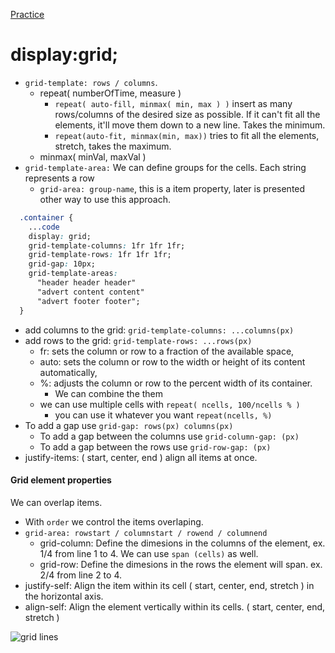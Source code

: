 <a href="https://cssgridgarden.com/">Practice</a>

# display:grid;
- `grid-template: rows / columns`.
  - repeat( numberOfTime, measure )
    - `repeat( auto-fill, minmax( min, max ) )` insert as many rows/columns of the desired size as possible. If it can't fit all the elements, it'll move them down to a new line. Takes the minimum.
    - `repeat(auto-fit, minmax(min, max))` tries to fit all the elements, stretch, takes the maximum.
  - minmax( minVal, maxVal )
- `grid-template-area:` We can define groups for the cells. Each string represents a row
  - `grid-area: group-name`, this is a item property, later is presented other way to use this approach.
```css
  .container {
    ...code
    display: grid;
    grid-template-columns: 1fr 1fr 1fr;
    grid-template-rows: 1fr 1fr 1fr;
    grid-gap: 10px;
    grid-template-areas:
      "header header header"
      "advert content content"
      "advert footer footer";
  }
```
  - add columns to the grid: `grid-template-columns: ...columns(px)`
  - add rows to the grid: `grid-template-rows: ...rows(px)`
    - fr: sets the column or row to a fraction of the available space,
    - auto: sets the column or row to the width or height of its content automatically,
    - %: adjusts the column or row to the percent width of its container.
      - We can combine the them
    - we can use multiple cells with `repeat( ncells, 100/ncells % )`
      - you can use it whatever you want `repeat(ncells, %)`
- To add a gap use `grid-gap: rows(px) columns(px)`
  - To add a gap between the columns use `grid-column-gap: (px)`
  - To add a gap between the rows use `grid-row-gap: (px)`
- justify-items: ( start, center, end ) align all items at once.

#### Grid element properties
We can overlap items.
- With `order` we control the items overlaping.
- `grid-area: rowstart / columnstart / rowend / columnend `
  - grid-column: Define the dimesions in the columns of the element, ex. 1/4 from line 1 to 4. We can use `span (cells)` as well.
  - grid-row: Define the dimesions in the rows the element will span. ex. 2/4 from line 2 to 4.
- justify-self: Align the item within its cell ( start, center, end, stretch ) in the horizontal axis.
- align-self: Align the element vertically within its cells. ( start, center, end, stretch )

<img src="https://imgs.search.brave.com/WqqkBabCEqv1XBGb9ill9YsfFB4e7h6nvSrLTUo-O-0/rs:fit:672:522:1/g:ce/aHR0cHM6Ly93d3cu/YWRpY3Rvc2FsdHJh/YmFqby5jb20vd3At/Y29udGVudC91cGxv/YWRzLzIwMTgvMDEv/Y3NzLWdyaWQtbGlu/ZXMtMi5wbmc" alt="grid lines">
